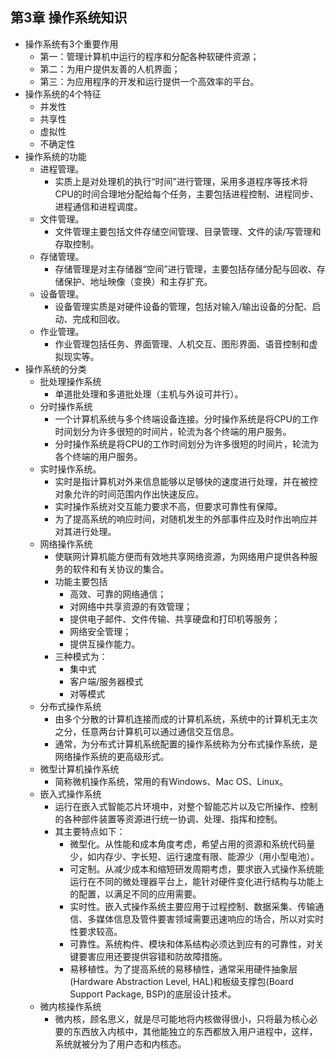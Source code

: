 ## 第3章 操作系统知识
- 操作系统有3个重要作用
	- 第一：管理计算机中运行的程序和分配各种软硬件资源；
	- 第二：为用户提供友善的人机界面；
	- 第三：为应用程序的开发和运行提供一个高效率的平台。
- 操作系统的4个特征
	- 并发性
	- 共享性
	- 虚拟性
	- 不确定性
- 操作系统的功能
	- 进程管理。
		- 实质上是对处理机的执行“时间”进行管理，采用多道程序等技术将CPU的时间合理地分配给每个任务，主要包括进程控制、进程同步、进程通信和进程调度。
	- 文件管理。
		- 文件管理主要包括文件存储空间管理、目录管理、文件的读/写管理和存取控制。
	- 存储管理。
		- 存储管理是对主存储器“空间”进行管理，主要包括存储分配与回收、存储保护、地址映像（变换）和主存扩充。
	- 设备管理。
		- 设备管理实质是对硬件设备的管理，包括对输入/输出设备的分配、启动、完成和回收。
	- 作业管理。
		- 作业管理包括任务、界面管理、人机交互、图形界面、语音控制和虚拟现实等。
- 操作系统的分类
	- 批处理操作系统
		- 单道批处理和多道批处理（主机与外设可并行）。
	- 分时操作系统
		- 一个计算机系统与多个终端设备连接。分时操作系统是将CPU的工作时间划分为许多很短的时间片，轮流为各个终端的用户服务。
		- 分时操作系统是将CPU的工作时间划分为许多很短的时间片，轮流为各个终端的用户服务。
	- 实时操作系统。
		- 实时是指计算机对外来信息能够以足够快的速度进行处理，并在被控对象允许的时间范围内作出快速反应。
		- 实时操作系统对交互能力要求不高，但要求可靠性有保障。
		- 为了提高系统的响应时间，对随机发生的外部事件应及时作出响应并对其进行处理。
	- 网络操作系统
		- 使联网计算机能方便而有效地共享网络资源，为网络用户提供各种服务的软件和有关协议的集合。
		- 功能主要包括
			- 高效、可靠的网络通信；
			- 对网络中共享资源的有效管理；
			- 提供电子邮件、文件传输、共享硬盘和打印机等服务；
			- 网络安全管理；
			- 提供互操作能力。
		- 三种模式为：
			- 集中式
			- 客户端/服务器模式
			- 对等模式
	- 分布式操作系统
		- 由多个分散的计算机连接而成的计算机系统，系统中的计算机无主次之分，任意两台计算机可以通过通信交互信息。
		- 通常，为分布式计算机系统配置的操作系统称为分布式操作系统，是网络操作系统的更高级形式。
	- 微型计算机操作系统
		- 简称微机操作系统，常用的有Windows、Mac OS、Linux。
	- 嵌入式操作系统
		- 运行在嵌入式智能芯片环境中，对整个智能芯片以及它所操作、控制的各种部件装置等资源进行统一协调、处理、指挥和控制。
		- 其主要特点如下：
			- 微型化。从性能和成本角度考虑，希望占用的资源和系统代码量少，如内存少、字长短、运行速度有限、能源少（用小型电池）。
			- 可定制。从减少成本和缩短研发周期考虑，要求嵌入式操作系统能运行在不同的微处理器平台上，能针对硬件变化进行结构与功能上的配置，以满足不同的应用需要。
			- 实时性。嵌入式操作系统主要应用于过程控制、数据采集、传输通信、多媒体信息及管件要害领域需要迅速响应的场合，所以对实时性要求较高。
			- 可靠性。系统构件、模块和体系结构必须达到应有的可靠性，对关键要害应用还要提供容错和防故障措施。
			- 易移植性。为了提高系统的易移植性，通常采用硬件抽象层(Hardware Abstraction Level, HAL)和板级支撑包(Board Support Package, BSP)的底层设计技术。
	- 微内核操作系统
		- 微内核，顾名思义，就是尽可能地将内核做得很小，只将最为核心必要的东西放入内核中，其他能独立的东西都放入用户进程中，这样，系统就被分为了用户态和内核态。